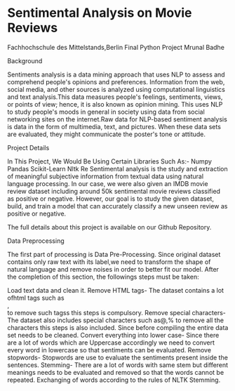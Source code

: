 # Sentimental Analysis on Movie Reviews

Fachhochschule des Mittelstands,Berlin
Final Python Project
Mrunal Badhe  



Background

Sentiments analysis is a data mining approach that uses NLP to assess and comprehend people's opinions and preferences. Information from the web, social media, and other sources is analyzed using computational linguistics and text analysis.This data measures people's feelings, sentiments, views, or points of view; hence, it is also known as opinion mining. This uses NLP to study people's moods in general in society using data from social networking sites on the internet.Raw data for NLP-based sentiment analysis is data in the form of multimedia, text, and pictures. When these data sets are evaluated, they might communicate the poster's tone or attitude.



Project Details

In This Project, We Would Be Using Certain Libraries Such As:-
Numpy 
Pandas 
Scikit-Learn
Nltk 
Re
Sentimental analysis is the study and extraction of meaningful subjective information from textual data using natural language processing. In our case, we were also given an IMDB movie review dataset including around 50k sentimental movie reviews classified as positive or negative. However, our goal is to study the given dataset, build, and train a model that can accurately classify a new unseen review as positive or negative.

The full details about this project is available on our Github Repository.




Data Preprocessing


The first part of processing is Data Pre-Processing. Since original dataset contains only raw text with its label,we need to transform the shape of natural language and remove noises in order to better fit our model. After the completion of this section, the followings steps must be taken:

Load text data and clean it.
Remove HTML tags- The dataset  contains a lot ofhtml tags such as <br>, </br > to remove such tagss this steps is compulsory.
Remove special characters- The dataset also includes special characters such as@,% to remove all the characters this steps is also included. Since before compiling the entire data set needs to be cleaned. 
Convert everything into lower case- Since there are a lot of words which are Uppercase accordingly we need to convert every word in lowercase so that sentiments can be evaluated.
Remove stopwords- Stopwords are use to evaluate the sentiments present inside the sentences.
Stemming- There are a lot of words with same stem but different meanings needs to be evaluated and removed so that the words cannot be repeated. Exchanging of words according to the rules of NLTK Stemming.






